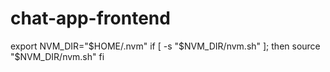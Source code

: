 # chat-app-frontend

export NVM_DIR="$HOME/.nvm"
if [ -s "$NVM_DIR/nvm.sh" ]; then
source "$NVM_DIR/nvm.sh"
fi
